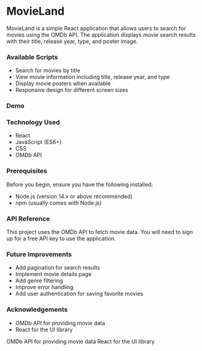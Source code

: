 # MovieLand

MovieLand is a simple React application that allows users to search for movies using the OMDb API. The application displays movie search results with their title, release year, type, and poster image.

### Available Scripts

- Search for movies by title
- View movie information including title, release year, and type
- Display movie posters when available
- Responsive design for different screen sizes


### Demo


### Technology Used

- React
- JavaScript (ES6+)
- CSS
- OMDb API

### Prerequisites

Before you begin, ensure you have the following installed:

- Node.js (version 14.x or above recommended)
- npm (usually comes with Node.js)

### API Reference

This project uses the OMDb API to fetch movie data. You will need to sign up for a free API key to use the application.

### Future Improvements

- Add pagination for search results
- Implement movie details page
- Add genre filtering
- Improve error handling
- Add user authentication for saving favorite movies

### Acknowledgements

- OMDb API for providing movie data
- React for the UI library

OMDb API for providing movie data
React for the UI library



